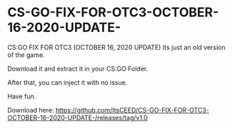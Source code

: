 # CS-GO-FIX-FOR-OTC3-OCTOBER-16-2020-UPDATE-
CS:GO FIX FOR OTC3 (OCTOBER 16, 2020 UPDATE)
Its just an old version of the game.

Download it and extract it in your CS:GO Folder.

After that, you can inject it with no issue.

Have fun.

Download here:
https://github.com/ItsCEED/CS-GO-FIX-FOR-OTC3-OCTOBER-16-2020-UPDATE-/releases/tag/v1.0
